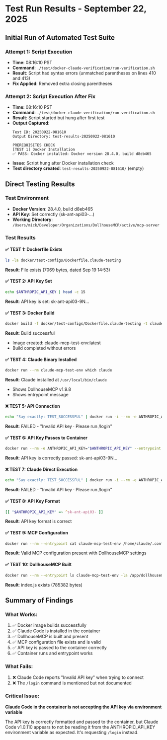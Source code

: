 # Test Run Results - September 22, 2025

## Initial Run of Automated Test Suite

### Attempt 1: Script Execution
- **Time**: 08:16:10 PST
- **Command**: `./test/docker-claude-verification/run-verification.sh`
- **Result**: Script had syntax errors (unmatched parentheses on lines 410 and 413)
- **Fix Applied**: Removed extra closing parentheses

### Attempt 2: Script Execution After Fix
- **Time**: 08:16:10 PST
- **Command**: `./test/docker-claude-verification/run-verification.sh`
- **Result**: Script started but hung after first test
- **Output Captured**:
  ```
  Test ID: 20250922-081610
  Output Directory: test-results-20250922-081610

  PREREQUISITES CHECK
  [TEST 1] Docker Installation
  ✅ PASS: Docker installed: Docker version 28.4.0, build d8eb465
  ```
- **Issue**: Script hung after Docker installation check
- **Test directory created**: `test-results-20250922-081610/` (empty)

## Direct Testing Results

### Test Environment
- **Docker Version**: 28.4.0, build d8eb465
- **API Key**: Set correctly (sk-ant-api03-...)
- **Working Directory**: `/Users/mick/Developer/Organizations/DollhouseMCP/active/mcp-server`

### Test Results

#### ✅ TEST 1: Dockerfile Exists
```bash
ls -la docker/test-configs/Dockerfile.claude-testing
```
**Result**: File exists (7069 bytes, dated Sep 19 14:53)

#### ✅ TEST 2: API Key Set
```bash
echo $ANTHROPIC_API_KEY | head -c 15
```
**Result**: API key is set: sk-ant-api03-9N...

#### ✅ TEST 3: Docker Build
```bash
docker build -f docker/test-configs/Dockerfile.claude-testing -t claude-mcp-test-env .
```
**Result**: Build successful
- Image created: claude-mcp-test-env:latest
- Build completed without errors

#### ✅ TEST 4: Claude Binary Installed
```bash
docker run --rm claude-mcp-test-env which claude
```
**Result**: Claude installed at `/usr/local/bin/claude`
- Shows DollhouseMCP v1.9.8
- Shows entrypoint message

#### ❌ TEST 5: API Connection
```bash
echo "Say exactly: TEST_SUCCESSFUL" | docker run -i --rm -e ANTHROPIC_API_KEY="$ANTHROPIC_API_KEY" claude-mcp-test-env claude --model sonnet
```
**Result**: FAILED - "Invalid API key · Please run /login"

#### ✅ TEST 6: API Key Passes to Container
```bash
docker run --rm -e ANTHROPIC_API_KEY="$ANTHROPIC_API_KEY" --entrypoint bash claude-mcp-test-env -c 'echo ${ANTHROPIC_API_KEY:0:15}'
```
**Result**: API key is correctly passed: sk-ant-api03-9N...

#### ❌ TEST 7: Claude Direct Execution
```bash
echo "Say exactly: TEST_SUCCESSFUL" | docker run -i --rm -e ANTHROPIC_API_KEY="$ANTHROPIC_API_KEY" --entrypoint claude claude-mcp-test-env --model sonnet
```
**Result**: FAILED - "Invalid API key · Please run /login"

#### ✅ TEST 8: API Key Format
```bash
[[ "$ANTHROPIC_API_KEY" =~ ^sk-ant-api03- ]]
```
**Result**: API key format is correct

#### ✅ TEST 9: MCP Configuration
```bash
docker run --rm --entrypoint cat claude-mcp-test-env /home/claude/.config/claude-code/config.json
```
**Result**: Valid MCP configuration present with DollhouseMCP settings

#### ✅ TEST 10: DollhouseMCP Built
```bash
docker run --rm --entrypoint ls claude-mcp-test-env -la /app/dollhousemcp/dist/index.js
```
**Result**: index.js exists (785382 bytes)

## Summary of Findings

### What Works:
1. ✅ Docker image builds successfully
2. ✅ Claude Code is installed in the container
3. ✅ DollhouseMCP is built and present
4. ✅ MCP configuration file exists and is valid
5. ✅ API key is passed to the container correctly
6. ✅ Container runs and entrypoint works

### What Fails:
1. ❌ Claude Code reports "Invalid API key" when trying to connect
2. ❌ The `/login` command is mentioned but not documented

### Critical Issue:
**Claude Code in the container is not accepting the API key via environment variable**

The API key is correctly formatted and passed to the container, but Claude Code v1.0.110 appears to not be reading it from the ANTHROPIC_API_KEY environment variable as expected. It's requesting `/login` instead.